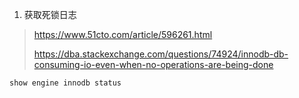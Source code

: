 1. 获取死锁日志
> https://www.51cto.com/article/596261.html
>
> https://dba.stackexchange.com/questions/74924/innodb-db-consuming-io-even-when-no-operations-are-being-done
```
show engine innodb status 
```
